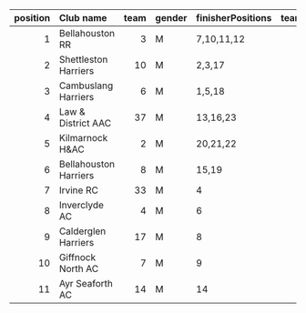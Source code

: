 |   position | Club name             |   team | gender   | finisherPositions   |   teamPoints |   penaltyPoints |   totalPoints |   totalFinishers | Website                                    |
|-----------:|:----------------------|-------:|:---------|:--------------------|-------------:|----------------:|--------------:|-----------------:|:-------------------------------------------|
|          1 | Bellahouston RR       |      3 | M        | 7,10,11,12          |           40 |               0 |            40 |                4 | https://www.bellahoustonroadrunners.co.uk/ |
|          2 | Shettleston Harriers  |     10 | M        | 2,3,17              |           22 |              33 |            55 |                3 | http://shettlestonharriers.org.uk/         |
|          3 | Cambuslang Harriers   |      6 | M        | 1,5,18              |           24 |              33 |            57 |                3 | https://cambuslangharriers.org/            |
|          4 | Law & District AAC    |     37 | M        | 13,16,23            |           52 |              33 |            85 |                3 | http://www.lawaac.co.uk/                   |
|          5 | Kilmarnock H&AC       |      2 | M        | 20,21,22            |           63 |              33 |            96 |                3 | http://www.kilmarnockharriers.com/         |
|          6 | Bellahouston Harriers |      8 | M        | 15,19               |           34 |              66 |           100 |                2 | http://www.bellahoustonharriers.co.uk/     |
|          7 | Irvine RC             |     33 | M        | 4                   |            4 |              99 |           103 |                1 | https://www.irvinerunningclub.co.uk/       |
|          8 | Inverclyde AC         |      4 | M        | 6                   |            6 |              99 |           105 |                1 | https://www.inverclydeac.org/              |
|          9 | Calderglen Harriers   |     17 | M        | 8                   |            8 |              99 |           107 |                1 | http://www.calderglenharriers.org.uk/      |
|         10 | Giffnock North AC     |      7 | M        | 9                   |            9 |              99 |           108 |                1 | https://www.giffnocknorth.co.uk/           |
|         11 | Ayr Seaforth AC       |     14 | M        | 14                  |           14 |              99 |           113 |                1 | https://www.ayrseaforth.co.uk/             |